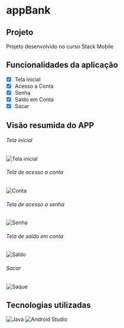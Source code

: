 # appBank

<h2>Projeto</h2>
Projeto desenvolvido no curso Stack Mobile

<h2>Funcionalidades da aplicação</h2>

- [x] Tela inicial
- [x] Acesso a Conta
- [x] Senha
- [x] Saldo em Conta
- [x] Sacar

<h2>Visão resumida do APP</h2>
<h6>Tela inicial</h6>
<img alt="Tela inicial" src="https://i.imgur.com/i2LbTeI.png"/>
<h6>Tela de acesso a conta </h6>
<img alt="Conta" src="https://i.imgur.com/d6ccOXj.png"/>
<h6>Tela de acesso a senha </h6>
<img alt="Senha" src="https://i.imgur.com/tKiHlFC.png"/>
<h6>Tela de saldo em conta </h6>
<img alt="Saldo" src="https://i.imgur.com/SiXKFeD.png"/>
<h6>Sacar</h6>
<img alt="Saque" src="https://i.imgur.com/Y7aozDa.png"/>

<h2>Tecnologias utilizadas</h2>
<img alt="Java" src="https://img.shields.io/badge/java-%23ED8B00.svg?style=for-the-badge&logo=java&logoColor=white"/>
<img alt="Android Studio" src="https://img.shields.io/static/v1?label=Android%20Studio%20&message=IDE&color=green&style=for-the-badge&logo=Android"/>
